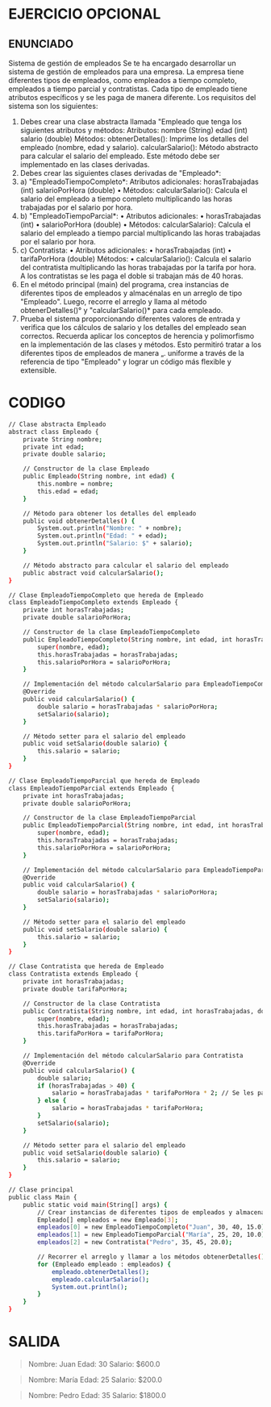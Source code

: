 # EJERCICIO OPCIONAL
## ENUNCIADO 
Sistema de gestión de empleados
Se te ha encargado desarrollar un sistema de gestión de empleados para una empresa. La empresa tiene diferentes tipos de empleados, como empleados a tiempo completo, empleados a tiempo parcial y contratistas. Cada tipo de empleado tiene atributos específicos y se les paga de manera diferente.
Los requisitos del sistema son los siguientes:
1. Debes crear una clase abstracta llamada "Empleado que tenga los siguientes atributos y métodos:
Atributos:
nombre (String)
edad (int)
salario (double)
Métodos:
obtenerDetalles(): Imprime los detalles del empleado (nombre, edad y salario).
calcularSalario(): Método abstracto para calcular el salario del empleado. Este método debe ser implementado en las clases derivadas.
2. Debes crear las siguientes clases derivadas de "Empleado*:
3. a) "EmpleadoTiempoCompleto*:
Atributos adicionales:
horasTrabajadas (int)
salarioPorHora (double)
• Métodos:
calcularSalario(): Calcula el salario del empleado a tiempo completo multiplicando las horas trabajadas por el salario por hora.
4. b) "EmpleadoTiempoParcial*:
• Atributos adicionales:
• horasTrabajadas (int)
• salarioPorHora (double)
• Métodos:
calcularSalario): Calcula el salario del empleado a tiempo parcial multiplicando las horas trabajadas por el salario por hora.
5. c) Contratista:
• Atributos adicionales:
• horasTrabajadas (int)
• tarifaPorHora (double)
Métodos:
• calcularSalario(): Calcula el salario del contratista multiplicando las horas trabajadas por la tarifa por hora. A los contratistas se les paga el doble si trabajan más de 40 horas.
6. En el método principal (main) del programa, crea instancias de diferentes tipos de empleados y almacénalas en un arreglo de tipo "Empleado". Luego, recorre el arreglo y llama al
método obtenerDetalles()° y "calcularSalario()* para cada empleado.
7. Prueba el sistema proporcionando diferentes valores de entrada y verifica que los cálculos de salario y los detalles del empleado sean correctos.
Recuerda aplicar los conceptos de herencia y polimorfismo en la implementación de las clases y métodos. Esto permitiró tratar a los diferentes tipos de empleados de manera „.
uniforme a través de la referencia de tipo "Empleado" y lograr un código más flexible y extensible.

# CODIGO 
```sh
// Clase abstracta Empleado
abstract class Empleado {
    private String nombre;
    private int edad;
    private double salario;

    // Constructor de la clase Empleado
    public Empleado(String nombre, int edad) {
        this.nombre = nombre;
        this.edad = edad;
    }

    // Método para obtener los detalles del empleado
    public void obtenerDetalles() {
        System.out.println("Nombre: " + nombre);
        System.out.println("Edad: " + edad);
        System.out.println("Salario: $" + salario);
    }

    // Método abstracto para calcular el salario del empleado
    public abstract void calcularSalario();
}

// Clase EmpleadoTiempoCompleto que hereda de Empleado
class EmpleadoTiempoCompleto extends Empleado {
    private int horasTrabajadas;
    private double salarioPorHora;

    // Constructor de la clase EmpleadoTiempoCompleto
    public EmpleadoTiempoCompleto(String nombre, int edad, int horasTrabajadas, double salarioPorHora) {
        super(nombre, edad);
        this.horasTrabajadas = horasTrabajadas;
        this.salarioPorHora = salarioPorHora;
    }

    // Implementación del método calcularSalario para EmpleadoTiempoCompleto
    @Override
    public void calcularSalario() {
        double salario = horasTrabajadas * salarioPorHora;
        setSalario(salario);
    }

    // Método setter para el salario del empleado
    public void setSalario(double salario) {
        this.salario = salario;
    }
}

// Clase EmpleadoTiempoParcial que hereda de Empleado
class EmpleadoTiempoParcial extends Empleado {
    private int horasTrabajadas;
    private double salarioPorHora;

    // Constructor de la clase EmpleadoTiempoParcial
    public EmpleadoTiempoParcial(String nombre, int edad, int horasTrabajadas, double salarioPorHora) {
        super(nombre, edad);
        this.horasTrabajadas = horasTrabajadas;
        this.salarioPorHora = salarioPorHora;
    }

    // Implementación del método calcularSalario para EmpleadoTiempoParcial
    @Override
    public void calcularSalario() {
        double salario = horasTrabajadas * salarioPorHora;
        setSalario(salario);
    }

    // Método setter para el salario del empleado
    public void setSalario(double salario) {
        this.salario = salario;
    }
}

// Clase Contratista que hereda de Empleado
class Contratista extends Empleado {
    private int horasTrabajadas;
    private double tarifaPorHora;

    // Constructor de la clase Contratista
    public Contratista(String nombre, int edad, int horasTrabajadas, double tarifaPorHora) {
        super(nombre, edad);
        this.horasTrabajadas = horasTrabajadas;
        this.tarifaPorHora = tarifaPorHora;
    }

    // Implementación del método calcularSalario para Contratista
    @Override
    public void calcularSalario() {
        double salario;
        if (horasTrabajadas > 40) {
            salario = horasTrabajadas * tarifaPorHora * 2; // Se les paga el doble si trabajan más de 40 horas
        } else {
            salario = horasTrabajadas * tarifaPorHora;
        }
        setSalario(salario);
    }

    // Método setter para el salario del empleado
    public void setSalario(double salario) {
        this.salario = salario;
    }
}

// Clase principal
public class Main {
    public static void main(String[] args) {
        // Crear instancias de diferentes tipos de empleados y almacenarlos en un arreglo de tipo Empleado
        Empleado[] empleados = new Empleado[3];
        empleados[0] = new EmpleadoTiempoCompleto("Juan", 30, 40, 15.0);
        empleados[1] = new EmpleadoTiempoParcial("María", 25, 20, 10.0);
        empleados[2] = new Contratista("Pedro", 35, 45, 20.0);

        // Recorrer el arreglo y llamar a los métodos obtenerDetalles() y calcularSalario() para cada empleado
        for (Empleado empleado : empleados) {
            empleado.obtenerDetalles();
            empleado.calcularSalario();
            System.out.println();
        }
    }
}

```
# SALIDA

> Nombre: Juan
> Edad: 30
> Salario: $600.0

> Nombre: María
> Edad: 25
> Salario: $200.0

> Nombre: Pedro
> Edad: 35
> Salario: $1800.0

